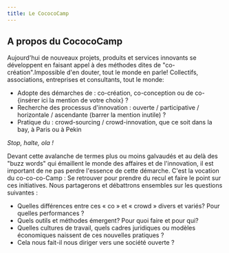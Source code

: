 ```yaml
---
title: Le CococoCamp
---
```


## A propos du CococoCamp

Aujourd'hui de nouveaux projets, produits et services innovants se développent en faisant appel à des méthodes
dites de "co-création".Impossible d'en douter, tout le monde en parle! Collectifs, associations, entreprises et consultants, tout le monde:

* Adopte des démarches de : co-création, co-conception ou de co- {insérer ici la mention de votre choix} ?
* Recherche des processus d'innovation : ouverte / participative / horizontale / ascendante (barrer la mention
inutile) ?
* Pratique du : crowd-sourcing / crowd-innovation, que ce soit dans la bay, à Paris ou à Pekin

*Stop, halte, ola !*

Devant cette avalanche de termes plus ou moins galvaudés et au delà des "buzz words" qui émaillent le monde des affaires et de l'innovation, il est important de ne pas perdre l'essence de cette démarche. C'est la vocation du co-co-co-Camp : Se retrouver pour prendre du recul et faire le point sur ces initiatives. Nous partagerons et débattrons ensembles sur les questions suivantes :

* Quelles différences entre ces « co » et « crowd » divers et variés? Pour quelles performances ?
* Quels outils et méthodes émergent? Pour quoi faire et pour qui?
* Quelles cultures de travail, quels cadres juridiques ou modèles économiques naissent de ces nouvelles
pratiques ?
* Cela nous fait-il nous diriger vers une société ouverte ?
